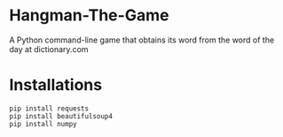 # Hangman-The-Game
A Python command-line game that obtains its word from the word of the day at dictionary.com

# Installations
```
pip install requests
pip install beautifulsoup4
pip install numpy
```
